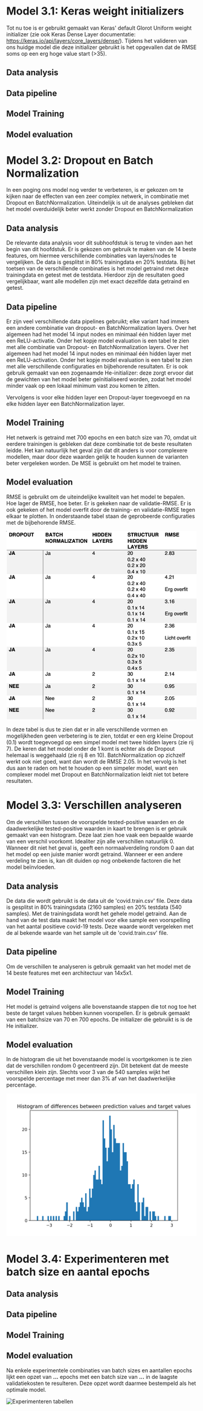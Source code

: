 # Model 3.1: Keras weight initializers
Tot nu toe is er gebruikt gemaakt van Keras' default Glorot Uniform weight initializer (zie ook Keras Dense Layer documentatie: https://keras.io/api/layers/core_layers/dense/). Tijdens het valideren van ons huidge model die deze initializer gebruikt is het opgevallen dat de RMSE soms op een erg hoge value start (>35). 


## Data analysis

## Data pipeline

## Model Training

## Model evaluation

# Model 3.2: Dropout en Batch Normalization
In een poging ons model nog verder te verbeteren, is er gekozen om te kijken naar
de effecten van een zeer complex netwerk, in combinatie met Dropout en BatchNormalization.
Uiteindelijk is uit de analyses gebleken dat het model overduidelijk beter werkt zonder
Dropout en BatchNormalization

## Data analysis
De relevante data analysis voor dit subhoofdstuk is terug te vinden aan het begin
van dit hoofdstuk. Er is gekozen om gebruik te maken van de 14 beste features, om
hiermee verschillende combinaties van layers/nodes te vergelijken. De data is gesplitst
in 80% trainingdata en 20% testdata. Bij het toetsen van de verschillende combinaties
is het model getraind met deze trainingdata en getest met de testdata. Hierdoor zijn
de resultaten goed vergelijkbaar, want alle modellen zijn met exact dezelfde data
getraind en getest.

## Data pipeline
Er zijn veel verschillende data pipelines gebruikt; elke variant had immers een andere
combinatie van dropout- en BatchNormalization layers.
Over het algemeen had het model 14 input nodes en minimaal één hidden layer met een
ReLU-activatie. Onder het kopje model evaluation is een tabel te zien met alle
combinatie van Dropout- en BatchNormalization layers.
Over het algemeen had het model 14 input nodes en minimaal één hidden layer met een
ReLU-activation. Onder het kopje model evaluation is een tabel te zien met alle
verschillende configuraties en bijbehorende resultaten. Er is ook gebruik gemaakt van
een zogenaamde He-initializer: deze zorgt ervoor dat de gewichten van het model
beter geïnitialiseerd worden, zodat het model minder vaak op een lokaal minimum
vast zou komen te zitten.

Vervolgens is voor elke hidden layer een Dropout-layer toegevoegd en na elke
hidden layer een BatchNormalization layer.

## Model Training
Het netwerk is getraind met 700 epochs en een batch size van 70, omdat uit eerdere
trainingen is gebleken dat deze combinatie tot de beste resultaten leidde. Het kan
natuurlijk het geval zijn dat dit anders is voor complexere modellen, maar door deze
waarden gelijk te houden kunnen de varianten beter vergeleken worden.
De MSE is gebruikt om het model te trainen.

## Model evaluation
RMSE is gebruikt om de uiteindelijke kwaliteit van het model te bepalen. Hoe lager
de RMSE, hoe beter. Er is gekeken naar de validatie-RMSE. Er is ook gekeken of het
model overfit door de training- en validatie-RMSE tegen elkaar te plotten. In
onderstaande tabel staan de geprobeerde configuraties met de bijbehorende RMSE.

![Tabel met configuraties](https://github.com/larswoudstra/Coronette/blob/main/docs/images/opgemaakte_tabel_batch%26drop.png)

In deze tabel is dus te zien dat er in alle verschillende vormen en mogelijkheden
geen verbetering is te zien, totdat er een erg kleine Dropout (0.1) wordt toegevoegd
op een simpel model met twee hidden layers (zie rij 7). De keren dat het model onder
de 1 komt is echter als de Dropout helemaal is weggehaald (zie rij 8 en 10).
BatchNormalization op zichzelf werkt ook niet goed, want dan wordt de RMSE 2.05.
In het vervolg is het dus aan te raden om het te houden op een simpeler model, want een
complexer model met Dropout en BatchNormalization leidt niet tot betere resultaten.

# Model 3.3: Verschillen analyseren
Om de verschillen tussen de voorspelde tested-positive waarden en de daadwerkelijke tested-positive waarden in kaart te brengen is er gebruik gemaakt van een histogram. Deze laat zien hoe vaak een bepaalde waarde van een verschil voorkomt. Idealiter zijn alle verschillen natuurlijk 0. Wanneer dit niet het geval is, geeft een normaalverdeling rondom 0 aan dat het model op een juiste manier wordt getraind. Wanneer er een andere verdeling te zien is, kan dit duiden op nog onbekende factoren die het model beïnvloeden.

## Data analysis
De data die wordt gebruikt is de data uit de 'covid.train.csv' file. Deze data is gesplitst in 80% trainingsdata (2160 samples) en 20% testdata (540 samples). Met de trainingsdata wordt het gehele model getraind. Aan de hand van de test data maakt het model voor elke sample een voorspelling van het aantal positieve covid-19 tests. Deze waarde wordt vergeleken met de al bekende waarde van het sample uit de 'covid.train.csv' file.

## Data pipeline
Om de verschillen te analyseren is gebruik gemaakt van het model met de 14 beste features met een architectuur van 14x5x1.

## Model Training
Het model is getraind volgens alle bovenstaande stappen die tot nog toe het beste de target values hebben kunnen voorspellen. Er is gebruik gemaakt van een batchsize van 70 en 700 epochs. De initializer die gebruikt is is de He initializer.  

## Model evaluation
In de histogram die uit het bovenstaande model is voortgekomen is te zien dat de verschillen rondom 0 gecentreerd zijn. Dit betekent dat de meeste verschillen klein zijn. Slechts voor 3 van de 540 samples wijkt het voorspelde percentage met meer dan 3% af van het daadwerkelijke percentage.

![Histogram verschillen](https://github.com/larswoudstra/Coronette/blob/main/docs/images/differences_hist.png)

# Model 3.4: Experimenteren met batch size en aantal epochs

## Data analysis

## Data pipeline

## Model Training

## Model evaluation
Na enkele experimentele combinaties van batch sizes en aantallen epochs lijkt een opzet van **...** epochs met een batch size van **...** in de laagste validatiekosten te resulteren. Deze opzet wordt daarmee bestempeld als het optimale model.

![Experimenteren tabellen](URL)
